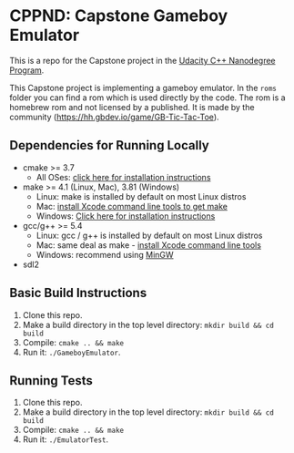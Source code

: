 # CPPND: Capstone Gameboy Emulator

This is a repo for the Capstone project in the [Udacity C++ Nanodegree Program](https://www.udacity.com/course/c-plus-plus-nanodegree--nd213).

This Capstone project is implementing a gameboy emulator. In the `roms` folder you can find a rom which is used directly by the code. The rom is a homebrew rom and not licensed by a published. It is made by the community (https://hh.gbdev.io/game/GB-Tic-Tac-Toe).

## Dependencies for Running Locally
* cmake >= 3.7
  * All OSes: [click here for installation instructions](https://cmake.org/install/)
* make >= 4.1 (Linux, Mac), 3.81 (Windows)
  * Linux: make is installed by default on most Linux distros
  * Mac: [install Xcode command line tools to get make](https://developer.apple.com/xcode/features/)
  * Windows: [Click here for installation instructions](http://gnuwin32.sourceforge.net/packages/make.htm)
* gcc/g++ >= 5.4
  * Linux: gcc / g++ is installed by default on most Linux distros
  * Mac: same deal as make - [install Xcode command line tools](https://developer.apple.com/xcode/features/)
  * Windows: recommend using [MinGW](http://www.mingw.org/)
* sdl2

## Basic Build Instructions

1. Clone this repo.
2. Make a build directory in the top level directory: `mkdir build && cd build`
3. Compile: `cmake .. && make`
4. Run it: `./GameboyEmulator`.

## Running Tests

1. Clone this repo.
2. Make a build directory in the top level directory: `mkdir build && cd build`
3. Compile: `cmake .. && make`
4. Run it: `./EmulatorTest`.